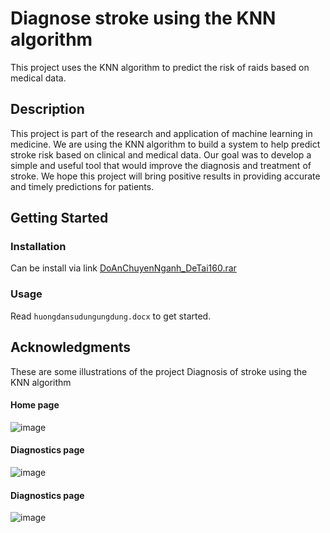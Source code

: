 # Diagnose stroke using the KNN algorithm
This project uses the KNN algorithm to predict the risk of raids based on medical data.
## Description
This project is part of the research and application of machine learning in medicine. We are using the KNN algorithm to build a system to help predict stroke risk based on clinical and medical data.
Our goal was to develop a simple and useful tool that would improve the diagnosis and treatment of stroke. We hope this project will bring positive results in providing accurate and timely predictions for patients.
## Getting Started
### Installation
Can be install via link [DoAnChuyenNganh_DeTai160.rar](https://drive.google.com/file/d/1-ORoQUnEXfUGZK6ORlA_VJVm1h-wQM6I/view?usp=sharing)
### Usage
Read `huongdansudungungdung.docx` to get started.
## Acknowledgments
These are some illustrations of the project Diagnosis of stroke using the KNN algorithm
#### Home page
![image](https://github.com/TruongAn3402/Diagnose-stroke-using-the-KNN-algorithm/assets/161707976/52d3826c-18bf-4799-83b5-3efd95c2e1df)
#### Diagnostics page
![image](https://github.com/TruongAn3402/Diagnose-stroke-using-the-KNN-algorithm/assets/161707976/825a3d5a-4f0c-4d83-9a73-7269465567b9)
#### Diagnostics page
![image](https://github.com/TruongAn3402/Diagnose-stroke-using-the-KNN-algorithm/assets/161707976/ff171449-989d-4952-ab74-3fc9fa3005f9)
